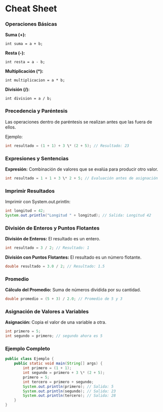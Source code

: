 # Cheat Sheet

### Operaciones Básicas

**Suma (+):**

`int suma = a + b;`

**Resta (-):**

`int resta = a - b;`

**Multiplicación (\*):**

`int multiplicacion = a * b;`

**División (/):**

`int division = a / b;`

### Precedencia y Paréntesis

Las operaciones dentro de paréntesis se realizan antes que las fuera de ellos.

Ejemplo:

```java
int resultado = (1 + 1) + 3 \* (2 + 5); // Resultado: 23
```

### Expresiones y Sentencias

**Expresión:** Combinación de valores que se evalúa para producir otro valor.

```java
int resultado = 1 + 1 + 3 \* 2 + 5; // Evaluación antes de asignación
```

### Imprimir Resultados

Imprimir con System.out.println:

```java
int longitud = 42;
System.out.println("Longitud " + longitud); // Salida: Longitud 42
```

### División de Enteros y Puntos Flotantes

**División de Enteros:** El resultado es un entero.

```java
int resultado = 3 / 2; // Resultado: 1
```

**División con Puntos Flotantes:** El resultado es un número flotante.

```java
double resultado = 3.0 / 2; // Resultado: 1.5
```

### Promedio

**Cálculo del Promedio:** Suma de números dividida por su cantidad.

```java
double promedio = (5 + 3) / 2.0; // Promedio de 5 y 3
```

### Asignación de Valores a Variables

**Asignación:** Copia el valor de una variable a otra.

```java
int primero = 5;
int segundo = primero; // segundo ahora es 5
```

### Ejemplo Completo

```java
public class Ejemplo {
    public static void main(String[] args) {
        int primero = (1 + 1);
        int segundo = primero + 3 \* (2 + 5);
        primero = 5;
        int tercero = primero + segundo;
        System.out.println(primero); // Salida: 5
        System.out.println(segundo); // Salida: 23
        System.out.println(tercero); // Salida: 28
    }
}
```
